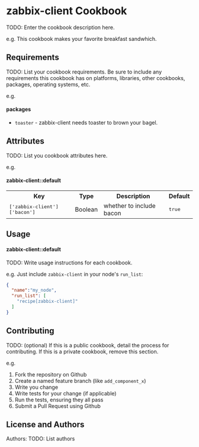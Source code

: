 zabbix-client Cookbook
======================
TODO: Enter the cookbook description here.

e.g.
This cookbook makes your favorite breakfast sandwhich.

Requirements
------------
TODO: List your cookbook requirements. Be sure to include any requirements this cookbook has on platforms, libraries, other cookbooks, packages, operating systems, etc.

e.g.
#### packages
- `toaster` - zabbix-client needs toaster to brown your bagel.

Attributes
----------
TODO: List you cookbook attributes here.

e.g.
#### zabbix-client::default
<table>
  <tr>
    <th>Key</th>
    <th>Type</th>
    <th>Description</th>
    <th>Default</th>
  </tr>
  <tr>
    <td><tt>['zabbix-client']['bacon']</tt></td>
    <td>Boolean</td>
    <td>whether to include bacon</td>
    <td><tt>true</tt></td>
  </tr>
</table>

Usage
-----
#### zabbix-client::default
TODO: Write usage instructions for each cookbook.

e.g.
Just include `zabbix-client` in your node's `run_list`:

```json
{
  "name":"my_node",
  "run_list": [
    "recipe[zabbix-client]"
  ]
}
```

Contributing
------------
TODO: (optional) If this is a public cookbook, detail the process for contributing. If this is a private cookbook, remove this section.

e.g.
1. Fork the repository on Github
2. Create a named feature branch (like `add_component_x`)
3. Write you change
4. Write tests for your change (if applicable)
5. Run the tests, ensuring they all pass
6. Submit a Pull Request using Github

License and Authors
-------------------
Authors: TODO: List authors

